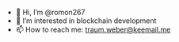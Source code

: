- 👋 Hi, I’m @romon267
- 👀 I’m interested in blockchain development
- 📫 How to reach me: traum.weber@keemail.me

<!---
romon267/romon267 is a ✨ special ✨ repository because its `README.md` (this file) appears on your GitHub profile.
You can click the Preview link to take a look at your changes.
--->
